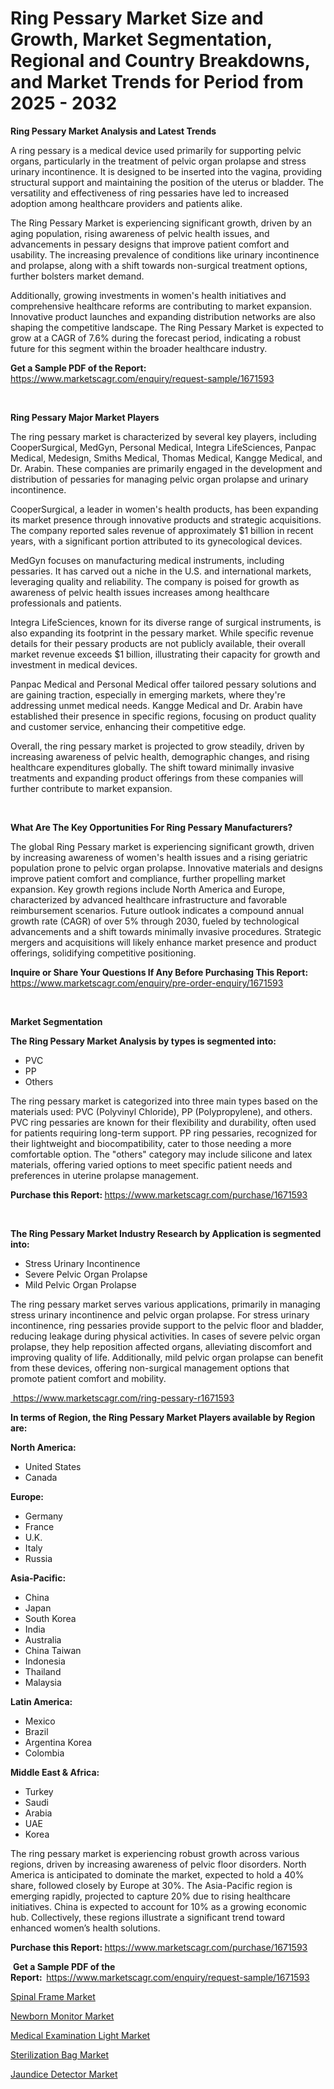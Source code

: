 <p><h1>Ring Pessary Market Size and Growth, Market Segmentation, Regional and Country Breakdowns, and Market Trends for Period from 2025 -  2032</h1></p><p><strong>Ring Pessary Market Analysis and Latest Trends</strong></p>
<p><p>A ring pessary is a medical device used primarily for supporting pelvic organs, particularly in the treatment of pelvic organ prolapse and stress urinary incontinence. It is designed to be inserted into the vagina, providing structural support and maintaining the position of the uterus or bladder. The versatility and effectiveness of ring pessaries have led to increased adoption among healthcare providers and patients alike.</p><p>The Ring Pessary Market is experiencing significant growth, driven by an aging population, rising awareness of pelvic health issues, and advancements in pessary designs that improve patient comfort and usability. The increasing prevalence of conditions like urinary incontinence and prolapse, along with a shift towards non-surgical treatment options, further bolsters market demand. </p><p>Additionally, growing investments in women's health initiatives and comprehensive healthcare reforms are contributing to market expansion. Innovative product launches and expanding distribution networks are also shaping the competitive landscape. The Ring Pessary Market is expected to grow at a CAGR of 7.6% during the forecast period, indicating a robust future for this segment within the broader healthcare industry.</p></p>
<p><strong>Get a Sample PDF of the Report:&nbsp;</strong> <a href="https://www.marketscagr.com/enquiry/request-sample/1671593?utm_campaign=2114&utm_medium=2&utm_source=Github&utm_content=ia&utm_term=03032025&utm_id=ring-pessary">https://www.marketscagr.com/enquiry/request-sample/1671593</a></p>
<p>&nbsp;</p>
<p><strong>Ring Pessary Major Market Players</strong></p>
<p><p>The ring pessary market is characterized by several key players, including CooperSurgical, MedGyn, Personal Medical, Integra LifeSciences, Panpac Medical, Medesign, Smiths Medical, Thomas Medical, Kangge Medical, and Dr. Arabin. These companies are primarily engaged in the development and distribution of pessaries for managing pelvic organ prolapse and urinary incontinence.</p><p>CooperSurgical, a leader in women's health products, has been expanding its market presence through innovative products and strategic acquisitions. The company reported sales revenue of approximately $1 billion in recent years, with a significant portion attributed to its gynecological devices.</p><p>MedGyn focuses on manufacturing medical instruments, including pessaries. It has carved out a niche in the U.S. and international markets, leveraging quality and reliability. The company is poised for growth as awareness of pelvic health issues increases among healthcare professionals and patients.</p><p>Integra LifeSciences, known for its diverse range of surgical instruments, is also expanding its footprint in the pessary market. While specific revenue details for their pessary products are not publicly available, their overall market revenue exceeds $1 billion, illustrating their capacity for growth and investment in medical devices.</p><p>Panpac Medical and Personal Medical offer tailored pessary solutions and are gaining traction, especially in emerging markets, where they're addressing unmet medical needs. Kangge Medical and Dr. Arabin have established their presence in specific regions, focusing on product quality and customer service, enhancing their competitive edge.</p><p>Overall, the ring pessary market is projected to grow steadily, driven by increasing awareness of pelvic health, demographic changes, and rising healthcare expenditures globally. The shift toward minimally invasive treatments and expanding product offerings from these companies will further contribute to market expansion.</p></p>
<p>&nbsp;</p>
<p><strong>What Are The Key Opportunities For Ring Pessary Manufacturers?</strong></p>
<p><p>The global Ring Pessary market is experiencing significant growth, driven by increasing awareness of women's health issues and a rising geriatric population prone to pelvic organ prolapse. Innovative materials and designs improve patient comfort and compliance, further propelling market expansion. Key growth regions include North America and Europe, characterized by advanced healthcare infrastructure and favorable reimbursement scenarios. Future outlook indicates a compound annual growth rate (CAGR) of over 5% through 2030, fueled by technological advancements and a shift towards minimally invasive procedures. Strategic mergers and acquisitions will likely enhance market presence and product offerings, solidifying competitive positioning.</p></p>
<p><strong>Inquire or Share Your Questions If Any Before Purchasing This Report:</strong> <a href="https://www.marketscagr.com/enquiry/pre-order-enquiry/1671593?utm_campaign=2114&utm_medium=2&utm_source=Github&utm_content=ia&utm_term=03032025&utm_id=ring-pessary">https://www.marketscagr.com/enquiry/pre-order-enquiry/1671593</a></p>
<p>&nbsp;</p>
<p><strong>Market Segmentation</strong></p>
<p><strong>The Ring Pessary Market Analysis by types is segmented into:</strong></p>
<p><ul><li>PVC</li><li>PP</li><li>Others</li></ul></p>
<p><p>The ring pessary market is categorized into three main types based on the materials used: PVC (Polyvinyl Chloride), PP (Polypropylene), and others. PVC ring pessaries are known for their flexibility and durability, often used for patients requiring long-term support. PP ring pessaries, recognized for their lightweight and biocompatibility, cater to those needing a more comfortable option. The "others" category may include silicone and latex materials, offering varied options to meet specific patient needs and preferences in uterine prolapse management.</p></p>
<p><strong>Purchase this Report:&nbsp;</strong><a href="https://www.marketscagr.com/purchase/1671593?utm_campaign=2114&utm_medium=2&utm_source=Github&utm_content=ia&utm_term=03032025&utm_id=ring-pessary">https://www.marketscagr.com/purchase/1671593</a></p>
<p>&nbsp;</p>
<p><strong>The Ring Pessary Market Industry Research by Application is segmented into:</strong></p>
<p><ul><li>Stress Urinary Incontinence</li><li>Severe Pelvic Organ Prolapse</li><li>Mild Pelvic Organ Prolapse</li></ul></p>
<p><p>The ring pessary market serves various applications, primarily in managing stress urinary incontinence and pelvic organ prolapse. For stress urinary incontinence, ring pessaries provide support to the pelvic floor and bladder, reducing leakage during physical activities. In cases of severe pelvic organ prolapse, they help reposition affected organs, alleviating discomfort and improving quality of life. Additionally, mild pelvic organ prolapse can benefit from these devices, offering non-surgical management options that promote patient comfort and mobility.</p></p>
<p><a href="https://www.marketscagr.com/ring-pessary-r1671593?utm_campaign=2114&utm_medium=2&utm_source=Github&utm_content=ia&utm_term=03032025&utm_id=ring-pessary">&nbsp;https://www.marketscagr.com/ring-pessary-r1671593</a></p>
<p><strong>In terms of Region, the Ring Pessary Market Players available by Region are:</strong></p>
<p>
    <p> <strong> North America: </strong>
        <ul>
            <li>United States</li>
            <li>Canada</li>
        </ul>
        </p> 
    <p> <strong> Europe: </strong>
        <ul>
            <li>Germany</li>
            <li>France</li>
            <li>U.K.</li>
            <li>Italy</li>
            <li>Russia</li>
        </ul>
        </p> 
    <p> <strong> Asia-Pacific: </strong>
        <ul>
            <li>China</li>
            <li>Japan</li>
            <li>South Korea</li>
            <li>India</li>
            <li>Australia</li>
            <li>China Taiwan</li>
            <li>Indonesia</li>
            <li>Thailand</li>
            <li>Malaysia</li>
        </ul>
        </p> 
    <p> <strong> Latin America: </strong>
        <ul>
            <li>Mexico</li>
            <li>Brazil</li>
            <li>Argentina Korea</li>
            <li>Colombia</li>
        </ul>
        </p> 
    <p> <strong> Middle East & Africa: </strong>
        <ul>
            <li>Turkey</li>
            <li>Saudi</li>
            <li>Arabia</li>
            <li>UAE</li>
            <li>Korea</li>
        </ul>
    </p>
    </p>
<p><p>The ring pessary market is experiencing robust growth across various regions, driven by increasing awareness of pelvic floor disorders. North America is anticipated to dominate the market, expected to hold a 40% share, followed closely by Europe at 30%. The Asia-Pacific region is emerging rapidly, projected to capture 20% due to rising healthcare initiatives. China is expected to account for 10% as a growing economic hub. Collectively, these regions illustrate a significant trend toward enhanced women’s health solutions.</p></p>
<p><strong>Purchase this Report: </strong><a href="https://www.marketscagr.com/purchase/1671593?utm_campaign=2114&utm_medium=2&utm_source=Github&utm_content=ia&utm_term=03032025&utm_id=ring-pessary">https://www.marketscagr.com/purchase/1671593</a></p>
<p>&nbsp;<strong>Get a Sample PDF of the Report:&nbsp;&nbsp;</strong><a href="https://www.marketscagr.com/enquiry/request-sample/1671593?utm_campaign=2114&utm_medium=2&utm_source=Github&utm_content=ia&utm_term=03032025&utm_id=ring-pessary">https://www.marketscagr.com/enquiry/request-sample/1671593</a></p>
<p><strong></strong></p>
<p><p><a href="https://github.com/phephezxnf/Market-Research-Report-List-1/blob/main/spinal-frame-market.md?utm_campaign=2114&utm_medium=2&utm_source=Github&utm_content=ia&utm_term=03032025&utm_id=ring-pessary">Spinal Frame Market</a></p><p><a href="https://github.com/pidlisseas/Market-Research-Report-List-1/blob/main/newborn-monitor-market.md?utm_campaign=2114&utm_medium=2&utm_source=Github&utm_content=ia&utm_term=03032025&utm_id=ring-pessary">Newborn Monitor Market</a></p><p><a href="https://github.com/watzondechao/Market-Research-Report-List-1/blob/main/medical-examination-light-market.md?utm_campaign=2114&utm_medium=2&utm_source=Github&utm_content=ia&utm_term=03032025&utm_id=ring-pessary">Medical Examination Light Market</a></p><p><a href="https://github.com/iroldilom/Market-Research-Report-List-1/blob/main/sterilization-bag-market.md?utm_campaign=2114&utm_medium=2&utm_source=Github&utm_content=ia&utm_term=03032025&utm_id=ring-pessary">Sterilization Bag Market</a></p><p><a href="https://github.com/chkrselia/Market-Research-Report-List-1/blob/main/jaundice-detector-market.md?utm_campaign=2114&utm_medium=2&utm_source=Github&utm_content=ia&utm_term=03032025&utm_id=ring-pessary">Jaundice Detector Market</a></p></p>